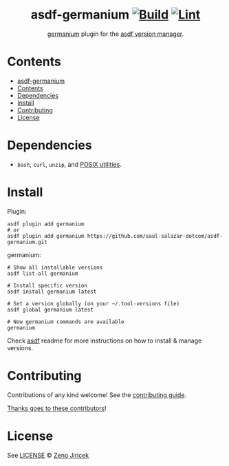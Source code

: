<div align="center">

# asdf-germanium [![Build](https://github.com/saul-salazar-dotcom/asdf-germanium/actions/workflows/build.yml/badge.svg)](https://github.com/saul-salazar-dotcom/asdf-germanium/actions/workflows/build.yml) [![Lint](https://github.com/saul-salazar-dotcom/asdf-germanium/actions/workflows/lint.yml/badge.svg)](https://github.com/saul-salazar-dotcom/asdf-germanium/actions/workflows/lint.yml)

[germanium](https://github.com/siddhantac/germanium) plugin for the [asdf version manager](https://asdf-vm.com).

</div>

# Contents

- [asdf-germanium](#asdf-germanium)
- [Contents](#contents)
- [Dependencies](#dependencies)
- [Install](#install)
- [Contributing](#contributing)
- [License](#license)

# Dependencies

- `bash`, `curl`, `unzip`, and [POSIX utilities](https://pubs.opengroup.org/onlinepubs/9699919799/idx/utilities.html).

# Install

Plugin:

```shell
asdf plugin add germanium
# or
asdf plugin add germanium https://github.com/saul-salazar-dotcom/asdf-germanium.git
```

germanium:

```shell
# Show all installable versions
asdf list-all germanium

# Install specific version
asdf install germanium latest

# Set a version globally (on your ~/.tool-versions file)
asdf global germanium latest

# Now germanium commands are available
germanium
```

Check [asdf](https://github.com/asdf-vm/asdf) readme for more instructions on how to
install & manage versions.

# Contributing

Contributions of any kind welcome! See the [contributing guide](contributing.md).

[Thanks goes to these contributors](https://github.com/saul-salazar-dotcom/asdf-germanium/graphs/contributors)!

# License

See [LICENSE](LICENSE) © [Zeno Jiricek](https://github.com/airtonix/)
